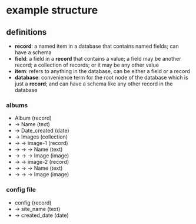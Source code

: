 # example structure

## definitions
* **record**: a named item in a database that contains named fields; can have a schema
* **field**: a field in a **record** that contains a value; a field may be another record; a collection of records; or it may be any other value
* **item**: refers to anything in the database, can be either a field or a record
* **database**: convenience term for the root node of the database which is just a **record**; and can have a schema like any other record in
  the database

### albums

* Album (record)
* -> Name (text)
* -> Date_created (date)
* -> Images (collection)
* -> -> image-1 (record)
* -> -> -> Name (text)
* -> -> -> Image (image)
* -> -> image-2 (record)
* -> -> -> Name (text)
* -> -> -> Image (image)

### config file
* config (record)
* -> site_name (text)
* -> created_date (date)